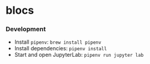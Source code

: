# blocs

### Development

- Install `pipenv`: `brew install pipenv`
- Install dependencies: `pipenv install`
- Start and open JupyterLab: `pipenv run jupyter lab`
